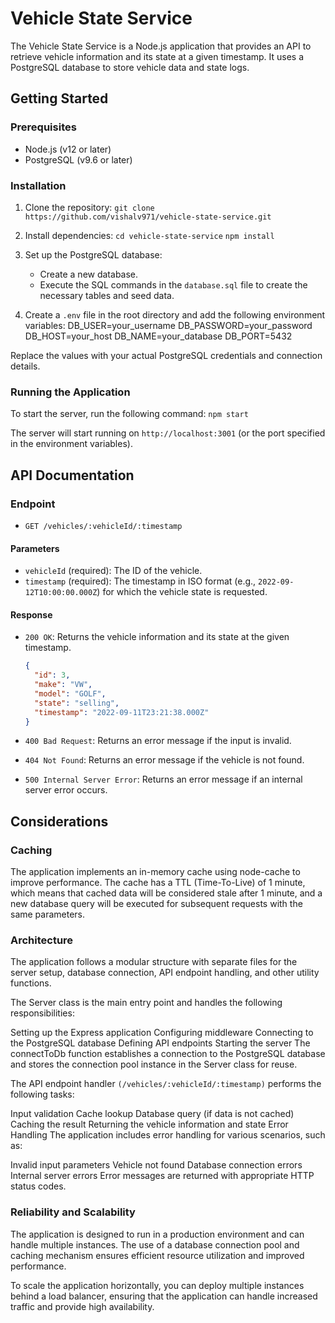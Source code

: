 # Vehicle State Service

The Vehicle State Service is a Node.js application that provides an API to retrieve vehicle information and its state at a given timestamp. It uses a PostgreSQL database to store vehicle data and state logs.

## Getting Started

### Prerequisites

- Node.js (v12 or later)
- PostgreSQL (v9.6 or later)

### Installation

1. Clone the repository:
`git clone https://github.com/vishalv971/vehicle-state-service.git`

2. Install dependencies:
`cd vehicle-state-service`
`npm install`

3. Set up the PostgreSQL database:
    - Create a new database.
    - Execute the SQL commands in the `database.sql` file to create the necessary tables and seed data.

4. Create a `.env` file in the root directory and add the following environment variables:
DB_USER=your_username
DB_PASSWORD=your_password
DB_HOST=your_host
DB_NAME=your_database
DB_PORT=5432

Replace the values with your actual PostgreSQL credentials and connection details.

### Running the Application

To start the server, run the following command:
`npm start`

The server will start running on `http://localhost:3001` (or the port specified in the environment variables).

## API Documentation

### Endpoint

- `GET /vehicles/:vehicleId/:timestamp`

#### Parameters

- `vehicleId` (required): The ID of the vehicle.
- `timestamp` (required): The timestamp in ISO format (e.g., `2022-09-12T10:00:00.000Z`) for which the vehicle state is requested.

#### Response

- `200 OK`: Returns the vehicle information and its state at the given timestamp.

  ```json
  {
    "id": 3,
    "make": "VW",
    "model": "GOLF",
    "state": "selling",
    "timestamp": "2022-09-11T23:21:38.000Z"
  }
  ```
- ```400 Bad Request```: Returns an error message if the input is invalid.
- ```404 Not Found```: Returns an error message if the vehicle is not found.
- ```500 Internal Server Error```: Returns an error message if an internal server error occurs.


## Considerations
### Caching
The application implements an in-memory cache using node-cache to improve performance. The cache has a TTL (Time-To-Live) of 1 minute, which means that cached data will be considered stale after 1 minute, and a new database query will be executed for subsequent requests with the same parameters.

### Architecture
The application follows a modular structure with separate files for the server setup, database connection, API endpoint handling, and other utility functions.

The Server class is the main entry point and handles the following responsibilities:

Setting up the Express application
Configuring middleware
Connecting to the PostgreSQL database
Defining API endpoints
Starting the server
The connectToDb function establishes a connection to the PostgreSQL database and stores the connection pool instance in the Server class for reuse.

The API endpoint handler ```(/vehicles/:vehicleId/:timestamp)``` performs the following tasks:

Input validation
Cache lookup
Database query (if data is not cached)
Caching the result
Returning the vehicle information and state
Error Handling
The application includes error handling for various scenarios, such as:

Invalid input parameters
Vehicle not found
Database connection errors
Internal server errors
Error messages are returned with appropriate HTTP status codes.

### Reliability and Scalability
The application is designed to run in a production environment and can handle multiple instances. The use of a database connection pool and caching mechanism ensures efficient resource utilization and improved performance.

To scale the application horizontally, you can deploy multiple instances behind a load balancer, ensuring that the application can handle increased traffic and provide high availability.
